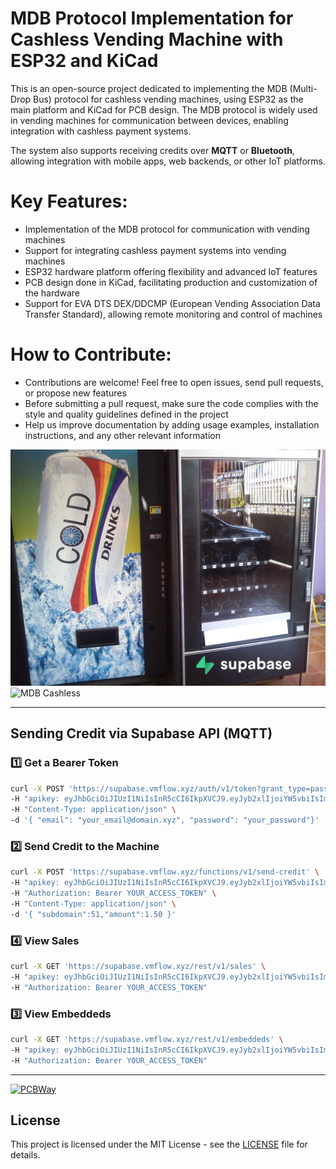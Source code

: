 # MDB Protocol Implementation for Cashless Vending Machine with ESP32 and KiCad
This is an open-source project dedicated to implementing the MDB (Multi-Drop Bus) protocol for cashless vending machines, using ESP32 as the main platform and KiCad for PCB design. The MDB protocol is widely used in vending machines for communication between devices, enabling integration with cashless payment systems.

The system also supports receiving credits over **MQTT** or **Bluetooth**, allowing integration with mobile apps, web backends, or other IoT platforms.

# Key Features:
- Implementation of the MDB protocol for communication with vending machines
- Support for integrating cashless payment systems into vending machines
- ESP32 hardware platform offering flexibility and advanced IoT features
- PCB design done in KiCad, facilitating production and customization of the hardware
- Support for EVA DTS DEX/DDCMP (European Vending Association Data Transfer Standard), allowing remote monitoring and control of machines
# How to Contribute:
- Contributions are welcome! Feel free to open issues, send pull requests, or propose new features
- Before submitting a pull request, make sure the code complies with the style and quality guidelines defined in the project
- Help us improve documentation by adding usage examples, installation instructions, and any other relevant information

![MDB Cashless](1411051686640.jpg)
![MDB Cashless](mdb-slave-esp32s3_pcb.png)

---

## Sending Credit via Supabase API (MQTT)

### 1️⃣ Get a Bearer Token

```bash
curl -X POST 'https://supabase.vmflow.xyz/auth/v1/token?grant_type=password' \
-H "apikey: eyJhbGciOiJIUzI1NiIsInR5cCI6IkpXVCJ9.eyJyb2xlIjoiYW5vbiIsImlzcyI6InN1cGFiYXNlLWRlbW8iLCJpYXQiOjE2NDE3NjkyMDAsImV4cCI6MTc5OTUzNTYwMH0.VGEEIztVo-do9cy_Qw2-2sF8bSONckhX71Nvtwj15X4" \
-H "Content-Type: application/json" \
-d '{ "email": "your_email@domain.xyz", "password": "your_password"}'
```

### 2️⃣ Send Credit to the Machine

```bash
curl -X POST 'https://supabase.vmflow.xyz/functions/v1/send-credit' \
-H "apikey: eyJhbGciOiJIUzI1NiIsInR5cCI6IkpXVCJ9.eyJyb2xlIjoiYW5vbiIsImlzcyI6InN1cGFiYXNlLWRlbW8iLCJpYXQiOjE2NDE3NjkyMDAsImV4cCI6MTc5OTUzNTYwMH0.VGEEIztVo-do9cy_Qw2-2sF8bSONckhX71Nvtwj15X4" \
-H "Authorization: Bearer YOUR_ACCESS_TOKEN" \
-H "Content-Type: application/json" \
-d '{ "subdomain":51,"amount":1.50 }'
```

### 4️⃣ View Sales

```bash
curl -X GET 'https://supabase.vmflow.xyz/rest/v1/sales' \
-H "apikey: eyJhbGciOiJIUzI1NiIsInR5cCI6IkpXVCJ9.eyJyb2xlIjoiYW5vbiIsImlzcyI6InN1cGFiYXNlLWRlbW8iLCJpYXQiOjE2NDE3NjkyMDAsImV4cCI6MTc5OTUzNTYwMH0.VGEEIztVo-do9cy_Qw2-2sF8bSONckhX71Nvtwj15X4" \
-H "Authorization: Bearer YOUR_ACCESS_TOKEN"
```

### 3️⃣ View Embeddeds

```bash
curl -X GET 'https://supabase.vmflow.xyz/rest/v1/embeddeds' \
-H "apikey: eyJhbGciOiJIUzI1NiIsInR5cCI6IkpXVCJ9.eyJyb2xlIjoiYW5vbiIsImlzcyI6InN1cGFiYXNlLWRlbW8iLCJpYXQiOjE2NDE3NjkyMDAsImV4cCI6MTc5OTUzNTYwMH0.VGEEIztVo-do9cy_Qw2-2sF8bSONckhX71Nvtwj15X4" \
-H "Authorization: Bearer YOUR_ACCESS_TOKEN"
```

---

[![PCBWay](https://www.pcbway.com/project/img/images/frompcbway-1220.png)](https://www.pcbway.com/project/shareproject/mdb_esp32_cashless_bc6bf8d8.html)

## License

This project is licensed under the MIT License - see the [LICENSE](LICENSE) file for details.
